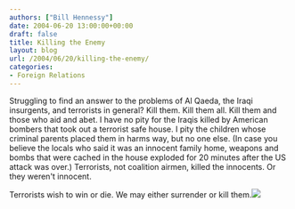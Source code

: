 ```yaml
---
authors: ["Bill Hennessy"]
date: 2004-06-20 13:00:00+00:00
draft: false
title: Killing the Enemy
layout: blog
url: /2004/06/20/killing-the-enemy/
categories:
- Foreign Relations
---
```


Struggling to find an answer to the problems of Al Qaeda, the Iraqi insurgents, and terrorists in general? Kill them. Kill them all. Kill them and those who aid and abet. I have no pity for the Iraqis killed by American bombers that took out a terrorist safe house. I pity the children whose criminal parents placed them in harms way, but no one else. (In case you believe the locals who said it was an innocent family home, weapons and bombs that were cached in the house exploded for 20 minutes after the US attack was over.) Terrorists, not coalition airmen, killed the innocents. Or they weren't innocent.  
  
Terrorists wish to win or die. We may either surrender or kill them.![](https://blog.billhennessy.com/aggbug.aspx?PostID=749)

